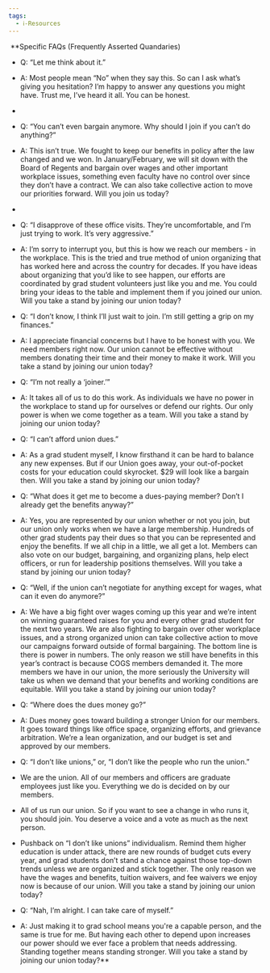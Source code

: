 ```yaml
---
tags:
  - ℹ️-Resources
---
```

 **Specific FAQs (Frequently Asserted Quandaries)

  
  

- Q: “Let me think about it.”
    

- A: Most people mean “No” when they say this. So can I ask what’s giving you hesitation? I’m happy to answer any questions you might have. Trust me, I’ve heard it all. You can be honest.   
      
    
-   
    

- Q: “You can’t even bargain anymore. Why should I join if you can’t do anything?”
    

- A: This isn’t true. We fought to keep our benefits in policy after the law changed and we won. In January/February, we will sit down with the Board of Regents and bargain over wages and other important workplace issues, something even faculty have no control over since they don’t have a contract. We can also take collective action to move our priorities forward. Will you join us today?  
      
    
-   
    

- Q: “I disapprove of these office visits. They’re uncomfortable, and I’m just trying to work. It’s very aggressive.”
    

- A: I’m sorry to interrupt you, but this is how we reach our members - in the workplace. This is the tried and true method of union organizing that has worked here and across the country for decades. If you have ideas about organizing that you’d like to see happen, our efforts are coordinated by grad student volunteers just like you and me. You could bring your ideas to the table and implement them if you joined our union. Will you take a stand by joining our union today? 
    

  
  

- Q: “I don’t know, I think I’ll just wait to join. I’m still getting a grip on my finances.”
    

- A: I appreciate financial concerns but I have to be honest with you. We need members right now. Our union cannot be effective without members donating their time and their money to make it work. Will you take a stand by joining our union today? 
    

  
  

- Q: “I’m not really a ‘joiner.’”
    

- A: It takes all of us to do this work. As individuals we have no power in the workplace to stand up for ourselves or defend our rights. Our only power is when we come together as a team. Will you take a stand by joining our union today? 
    

  
  

- Q: “I can’t afford union dues.”
    

- A: As a grad student myself, I know firsthand it can be hard to balance any new expenses. But if our Union goes away, your out-of-pocket costs for your education could skyrocket. $29 will look like a bargain then. Will you take a stand by joining our union today? 
    

  
  

- Q: “What does it get me to become a dues-paying member? Don’t I already get the benefits anyway?”
    

- A: Yes, you are represented by our union whether or not you join, but our union only works when we have a large membership. Hundreds of other grad students pay their dues so that you can be represented and enjoy the benefits. If we all chip in a little, we all get a lot. Members can also vote on our budget, bargaining, and organizing plans, help elect officers, or run for leadership positions themselves. Will you take a stand by joining our union today? 
    

  
  

- Q: “Well, if the union can’t negotiate for anything except for wages, what can it even do anymore?”
    

- A: We have a big fight over wages coming up this year and we’re intent on winning guaranteed raises for you and every other grad student for the next two years. We are also fighting to bargain over other workplace issues, and a strong organized union can take collective action to move our campaigns forward outside of formal bargaining. The bottom line is there is power in numbers. The only reason we still have benefits in this year’s contract is because COGS members demanded it. The more members we have in our union, the more seriously the University will take us when we demand that your benefits and working conditions are equitable. Will you take a stand by joining our union today? 
    

  
  

- Q: “Where does the dues money go?”
    

- A: Dues money goes toward building a stronger Union for our members. It goes toward things like office space, organizing efforts, and grievance arbitration. We’re a lean organization, and our budget is set and approved by our members. 
    

  
  

- Q: “I don’t like unions,” or, “I don’t like the people who run the union.”
    

- We are the union. All of our members and officers are graduate employees just like you. Everything we do is decided on by our members.
    
- All of us run our union. So if you want to see a change in who runs it, you should join. You deserve a voice and a vote as much as the next person.
    
- Pushback on “I don’t like unions” individualism. Remind them higher education is under attack, there are new rounds of budget cuts every year, and grad students don’t stand a chance against those top-down trends unless we are organized and stick together. The only reason we have the wages and benefits, tuition waivers, and fee waivers we enjoy now is because of our union. Will you take a stand by joining our union today? 
    

  
  

- Q: “Nah, I’m alright. I can take care of myself.”
    

- A: Just making it to grad school means you're a capable person, and the same is true for me. But having each other to depend upon increases our power should we ever face a problem that needs addressing. Standing together means standing stronger. Will you take a stand by joining our union today?**